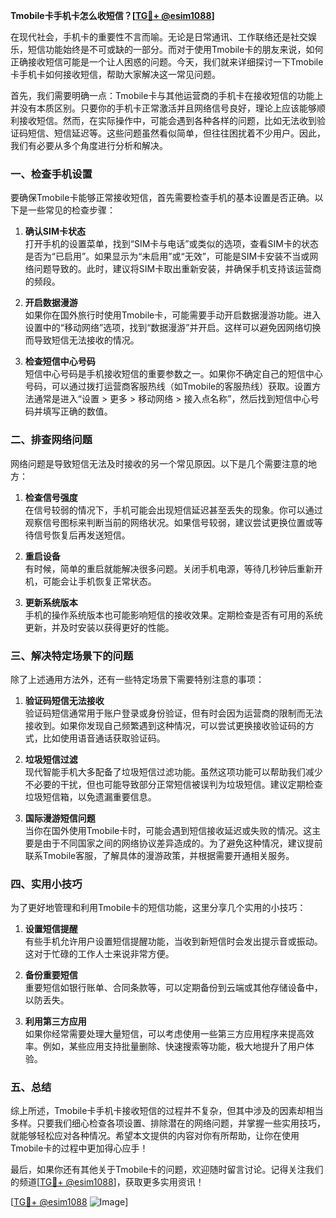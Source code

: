 **Tmobile卡手机卡怎么收短信？[[TG💪+ @esim1088](https://t.me/s/esim1088)]**

在现代社会，手机卡的重要性不言而喻。无论是日常通讯、工作联络还是社交娱乐，短信功能始终是不可或缺的一部分。而对于使用Tmobile卡的朋友来说，如何正确接收短信可能是一个让人困惑的问题。今天，我们就来详细探讨一下Tmobile卡手机卡如何接收短信，帮助大家解决这一常见问题。

首先，我们需要明确一点：Tmobile卡与其他运营商的手机卡在接收短信的功能上并没有本质区别。只要你的手机卡正常激活并且网络信号良好，理论上应该能够顺利接收短信。然而，在实际操作中，可能会遇到各种各样的问题，比如无法收到验证码短信、短信延迟等。这些问题虽然看似简单，但往往困扰着不少用户。因此，我们有必要从多个角度进行分析和解决。

### **一、检查手机设置**

要确保Tmobile卡能够正常接收短信，首先需要检查手机的基本设置是否正确。以下是一些常见的检查步骤：

1. **确认SIM卡状态**  
   打开手机的设置菜单，找到“SIM卡与电话”或类似的选项，查看SIM卡的状态是否为“已启用”。如果显示为“未启用”或“无效”，可能是SIM卡安装不当或网络问题导致的。此时，建议将SIM卡取出重新安装，并确保手机支持该运营商的频段。

2. **开启数据漫游**  
   如果你在国外旅行时使用Tmobile卡，可能需要手动开启数据漫游功能。进入设置中的“移动网络”选项，找到“数据漫游”并开启。这样可以避免因网络切换而导致短信无法接收的情况。

3. **检查短信中心号码**  
   短信中心号码是手机接收短信的重要参数之一。如果你不确定自己的短信中心号码，可以通过拨打运营商客服热线（如Tmobile的客服热线）获取。设置方法通常是进入“设置 > 更多 > 移动网络 > 接入点名称”，然后找到短信中心号码并填写正确的数值。

### **二、排查网络问题**

网络问题是导致短信无法及时接收的另一个常见原因。以下是几个需要注意的地方：

1. **检查信号强度**  
   在信号较弱的情况下，手机可能会出现短信延迟甚至丢失的现象。你可以通过观察信号图标来判断当前的网络状况。如果信号较弱，建议尝试更换位置或等待信号恢复后再发送短信。

2. **重启设备**  
   有时候，简单的重启就能解决很多问题。关闭手机电源，等待几秒钟后重新开机，可能会让手机恢复正常状态。

3. **更新系统版本**  
   手机的操作系统版本也可能影响短信的接收效果。定期检查是否有可用的系统更新，并及时安装以获得更好的性能。

### **三、解决特定场景下的问题**

除了上述通用方法外，还有一些特定场景下需要特别注意的事项：

1. **验证码短信无法接收**  
   验证码短信通常用于账户登录或身份验证，但有时会因为运营商的限制而无法接收到。如果你发现自己频繁遇到这种情况，可以尝试更换接收验证码的方式，比如使用语音通话获取验证码。

2. **垃圾短信过滤**  
   现代智能手机大多配备了垃圾短信过滤功能。虽然这项功能可以帮助我们减少不必要的干扰，但也可能导致部分正常短信被误判为垃圾短信。建议定期检查垃圾短信箱，以免遗漏重要信息。

3. **国际漫游短信问题**  
   当你在国外使用Tmobile卡时，可能会遇到短信接收延迟或失败的情况。这主要是由于不同国家之间的网络协议差异造成的。为了避免这种情况，建议提前联系Tmobile客服，了解具体的漫游政策，并根据需要开通相关服务。

### **四、实用小技巧**

为了更好地管理和利用Tmobile卡的短信功能，这里分享几个实用的小技巧：

1. **设置短信提醒**  
   有些手机允许用户设置短信提醒功能，当收到新短信时会发出提示音或振动。这对于忙碌的工作人士来说非常方便。

2. **备份重要短信**  
   重要短信如银行账单、合同条款等，可以定期备份到云端或其他存储设备中，以防丢失。

3. **利用第三方应用**  
   如果你经常需要处理大量短信，可以考虑使用一些第三方应用程序来提高效率。例如，某些应用支持批量删除、快速搜索等功能，极大地提升了用户体验。

### **五、总结**

综上所述，Tmobile卡手机卡接收短信的过程并不复杂，但其中涉及的因素却相当多样。只要我们细心检查各项设置、排除潜在的网络问题，并掌握一些实用技巧，就能够轻松应对各种情况。希望本文提供的内容对你有所帮助，让你在使用Tmobile卡的过程中更加得心应手！

最后，如果你还有其他关于Tmobile卡的问题，欢迎随时留言讨论。记得关注我们的频道[[TG💪+ @esim1088](https://t.me/s/esim1088)]，获取更多实用资讯！

[[TG💪+ @esim1088](https://t.me/s/esim1088) ![Image](https://i.postimg.cc/4NQfJmqS/Snipaste-2025-05-13-00-14-12.png)]